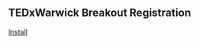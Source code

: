 ---
---

## TEDxWarwick Breakout Registration

[Install](itms-services://?action=download-manifest&url=https://ipa.tedxw.co/registration/manifest.plist)
